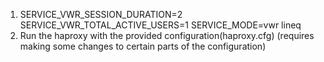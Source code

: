 1) SERVICE_VWR_SESSION_DURATION=2 SERVICE_VWR_TOTAL_ACTIVE_USERS=1 SERVICE_MODE=vwr lineq  
2) Run the haproxy with the provided configuration(haproxy.cfg) (requires making some changes to certain parts of the configuration)